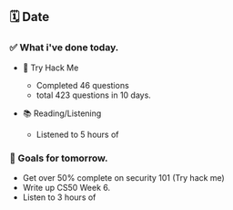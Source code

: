 ## 🗓️ Date

### ✅ What i've done today.
- 👾 Try Hack Me
    - Completed 46 questions
    - total 423 questions in 10 days.

- 📚 Reading/Listening
    - Listened to 5 hours of

### 🎯 Goals for tomorrow.
- Get over 50% complete on security 101 (Try hack me)
- Write up CS50 Week 6.
- Listen to 3 hours of
